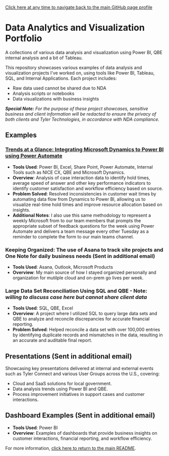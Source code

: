 [Click here at any time to navigate back to the main GitHub page profile](https://github.com/therightboat/therightboat/blob/main/README.md)

# Data Analytics and Visualization Portfolio
A collections of various data analysis and visualization using Power BI, QBE internal analysis and a bit of Tableau.

This repository showcases various examples of data analysis and visualization projects I've worked on, using tools like Power BI, Tableau, SQL, and Internal Applications. Each project includes:
- Raw data used cannot be shared due to NDA
- Analysis scripts or notebooks
- Data visualizations with business insights

***Special Note:*** *For the purpose of these project showcases, sensitive business and client information will be redacted to ensure the privacy of both clients and Tyler Technologies, in accordance with NDA compliance.*

## Examples

### [Trends at a Glance: Integrating Microsoft Dynamics to Power BI using Power Automate](https://github.com/therightboat/Portfolio/blob/main/TrendsAtAGlance.md)
- **Tools Used**: Power BI, Excel, Share Point, Power Automate, Internal Tools such as NICE CX, QBE and Microsoft Dynamics.
- **Overview**: Analysis of case interaction data to identify hold times, average speed of answer and other key performance indicators to identify customer satisfaction and workflow efficiency based on source.
- **Problem Solved**: Resolved inconsistencies in customer wait times by automating data flow from Dynamics to Power BI, allowing us to visualize real-time hold times and improve resource allocation based on insights.
- **Additional Notes**: I also use this same methodology to represent a weekly Microsoft from to our team members that prompts the appropriate subset of feedback questions for the week using Power Automate and delivers a team message every other Tuesday as a reminder to complete the form to our main teams channel.
  
### Keeping Organized: The use of Asana to track site projects and One Note for daily business needs (Sent in additional email)
- **Tools Used**: Asana, Outlook, Microsoft Products
- **Overview**: My main source of how I stayed organized personally and organization for mutilple cloud and on-prem go lives per week.

### Large Data Set Reconciliation Using SQL and QBE - Note: *willing to discuss case here but cannot share client data*
- **Tools Used**: SQL, QBE, Excel
- **Overview**: A project where I utilized SQL to query large data sets and QBE to analyze and reconcile discrepancies for accurate financial reporting.
- **Problem Solved**: Helped reconcile a data set with over 100,000 entries by identifying duplicate records and mismatches in the data, resulting in an accurate and auditable final report.

## Presentations (Sent in additional email)
Showcasing key presentations delivered at internal and external events such as Tyler Connect and various User Groups across the U.S., covering:
- Cloud and SaaS solutions for local government.
- Data analysis trends using Power BI and QBE.
- Process improvement initiatives in support cases and customer interactions.

## Dashboard Examples (Sent in additional email)
- **Tools Used**: Power BI
- **Overview**: Examples of dashboards that provide business insights on customer interactions, financial reporting, and workflow efficiency.

For more information, [click here to return to the main README](https://github.com/therightboat).
